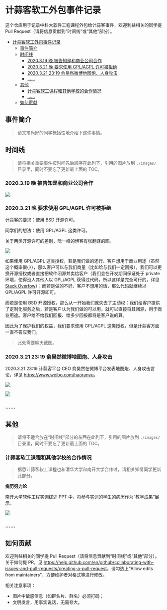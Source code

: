 # 计蒜客软工外包事件记录

这个仓库用于记录中科大软件工程课程外包给计蒜客事件，欢迎利益相关的同学提 Pull Request（请将信息贡献到“时间线”或“其他”部分）。

<!-- TOC -->

- [计蒜客软工外包事件记录](#计蒜客软工外包事件记录)
    - [事件简介](#事件简介)
    - [时间线](#时间线)
        - [2020.3.19 晚 被告知是和商业公司合作](#2020319-晚-被告知是和商业公司合作)
        - [2020.3.21 晚 要求使用 GPL/AGPL 许可被拒绝](#2020321-晚-要求使用-gplagpl-许可被拒绝)
        - [2020.3.21 23:19 俞昊然微博地图炮、人身攻击](#2020321-2319-俞昊然微博地图炮人身攻击)
        - [......](#)
    - [其他](#其他)
        - [计蒜客软工课程和其他学校的合作情况](#计蒜客软工课程和其他学校的合作情况)
        - [......](#-1)
    - [如何贡献](#如何贡献)

<!-- /TOC -->


## 事件简介

> 请文笔尚好的同学概括性地介绍下这件事情。



## 时间线

> 请将相关重要事件按时间先后顺序在此列下，引用的图片放到 `./images/` 目录里，同时不要忘了更新最上面的 TOC。

### 2020.3.19 晚 被告知是和商业公司合作

![](./images/being-commercial.jpg)

### 2020.3.21 晚 要求使用 GPL/AGPL 许可被拒绝

计蒜客的要求：使用 BSD 开源许可。

同学们的想法：使用 GPL/AGPL 这类许可。

关于两类开源许可的差别，阮一峰的博客有张翻译的图。

![](http://www.ruanyifeng.com/blogimg/asset/201105/bg2011050101.png)

如果使用 GPL/AGPL 这类授权，若是我们做的还行、客户想用于商业用途（虽然这个概率很小），那么客户可以与我们商量（比如给与我们一定回报），我们可以更换开源授权或者直接把软件闭源并卖给客户（我们会在开发期间保证处于 private 环境，使得没人其他人以 GPL/AGPL 获得过代码，所以这样是完全可行的，详见 [Stack Overfow](https://stackoverflow.com/a/5420080/8418049)）；而若是做的不好、客户不想用的话，那么代码就继续以 GPL/AGPL 许可开源即可。

而若是使用 BSD 开源授权，那么从一开始我们就失去了主动权：我们给客户提供了定制化服务之后，若是客户认为我们做的可以用，就可以直接将其闭源，用于商业用途。客户给不给我们回报、给多少回报都将是客户说的算。

因此为了保护我们的权益，我们要求使用 GPL/AGPL 这类授权，但是计蒜客方面一直不答应我们。



> 此处需要聊天截图。

### 2020.3.21 23:19 俞昊然微博地图炮、人身攻击

2020.3.21 23:19 计蒜客平台 CEO 俞昊然在微博平台发表地图炮、人身攻击言论，详见 <https://www.weibo.com/haoranyu>。

![](./images/weibo.png)

![](./images/weibo-edit-history.png)


### ......

## 其他

> 请将不适合放在“时间线”部分的东西在此列下，引用的图片放到 `./images/` 目录里，同时不要忘了更新最上面的 TOC。

### 计蒜客软工课程和其他学校的合作情况

> 据悉计蒜客软工课程也和清华大学和南开大学合作过，请相关知情同学更新此部分。

**病历努力论**

南开大学软件工程实训综述 PPT 中，将参与实训的学生的病历作为“教学成果”展示。

![](./images/illness-records.png)


### ......

## 如何贡献

欢迎利益相关的同学提 Pull Request（请将信息贡献到“时间线”或“其他”部分）。关于如何提 PR，见 <https://help.github.com/en/github/collaborating-with-issues-and-pull-requests/creating-a-pull-request>。请勾选上“Allow edits from maintainers”，方便维护者对格式等进行修改。

相关注意事项：

- 图片中敏感信息（如群名片、群名）必须打码；
- 文明发言，用事实说话，无需夸大。
